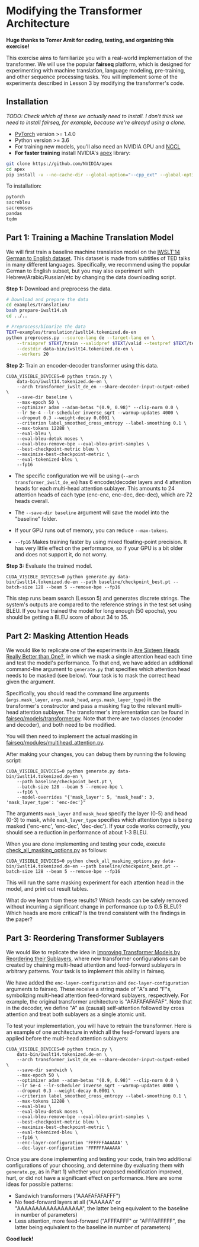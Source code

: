 # Modifying the Transformer Architecture

**Huge thanks to Tomer Amit for coding, testing, and organizing this exercise!**

This exercise aims to familiarize you with a real-world implementation of the transformer.
We will use the popular **fairseq** platform, which is designed for experimenting with machine translation, language modeling, pre-training, and other sequence processing tasks.
You will implement some of the experiments described in Lesson 3 by modifying the transformer's code.

## Installation

_TODO: Check which of these we actually need to install. I don't think we need to install fairseq, for example, because we're alreayd using a clone._

* [PyTorch](http://pytorch.org/) version >= 1.4.0
* Python version >= 3.6
* For training new models, you'll also need an NVIDIA GPU and [NCCL](https://github.com/NVIDIA/nccl)
* **For faster training** install NVIDIA's [apex](https://github.com/NVIDIA/apex) library:
```bash
git clone https://github.com/NVIDIA/apex
cd apex
pip install -v --no-cache-dir --global-option="--cpp_ext" --global-option="--cuda_ext" --global-option="--deprecated_fused_adam" --global-option="--xentropy" --global-option="--fast_multihead_attn" ./
```

To installation:
```bash
pytorch
sacrebleu
sacremoses
pandas
tqdm
```


## Part 1: Training a Machine Translation Model

We will first train a baseline machine translation model on the [IWSLT'14 German to English dataset](http://workshop2014.iwslt.org/downloads/proceeding.pdf).
This dataset is made from subtitles of TED talks in many different languages. Specifically, we recommend using the popular German to English subset, but you may also experiment with Hebrew/Arabic/Russian/etc by changing the data downloading script.

**Step 1:** Download and preprocess the data.
```bash
# Download and prepare the data
cd examples/translation/
bash prepare-iwslt14.sh
cd ../..

# Preprocess/binarize the data
TEXT=examples/translation/iwslt14.tokenized.de-en
python preprocess.py --source-lang de --target-lang en \
    --trainpref $TEXT/train --validpref $TEXT/valid --testpref $TEXT/test \
    --destdir data-bin/iwslt14.tokenized.de-en \
    --workers 20
```

**Step 2:** Train an encoder-decoder transformer using this data.
```
CUDA_VISIBLE_DEVICES=0 python train.py \
    data-bin/iwslt14.tokenized.de-en \
    --arch transformer_iwslt_de_en --share-decoder-input-output-embed \
    --save-dir baseline \
    --max-epoch 50 \
    --optimizer adam --adam-betas "(0.9, 0.98)" --clip-norm 0.0 \
    --lr 5e-4 --lr-scheduler inverse_sqrt --warmup-updates 4000 \
    --dropout 0.3 --weight-decay 0.0001 \
    --criterion label_smoothed_cross_entropy --label-smoothing 0.1 \
    --max-tokens 12288 \
    --eval-bleu \
    --eval-bleu-detok moses \
    --eval-bleu-remove-bpe --eval-bleu-print-samples \
    --best-checkpoint-metric bleu \
    --maximize-best-checkpoint-metric \
    --eval-tokenized-bleu \
    --fp16
```

* The specific configuration we will be using (```--arch transformer_iwslt_de_en```) has 6 encoder/decoder layers and 4 attention heads for each multi-head attention sublayer. This amounts to 24 attention heads of each type (enc-enc, enc-dec, dec-dec), which are 72 heads overall.

* The ```--save-dir baseline``` argument will save the model into the "baseline" folder.

* If your GPU runs out of memory, you can reduce ```--max-tokens```.

* ```--fp16``` Makes training faster by using mixed floating-point precision. It has very little effect on the performance, so if your GPU is a bit older and does not support it, do not worry.

**Step 3:** Evaluate the trained model.
```
CUDA_VISIBLE_DEVICES=0 python generate.py data-bin/iwslt14.tokenized.de-en --path baseline/checkpoint_best.pt --batch-size 128 --beam 5 --remove-bpe --fp16
```

This step runs beam search (Lesson 5) and generates discrete strings. The system's outputs are compared to the reference strings in the test set using BLEU. If you have trained the model for long enough (50 epochs), you should be getting a BLEU score of about 34 to 35.


## Part 2: Masking Attention Heads

We would like to replicate one of the experiments in [Are Sixteen Heads Really Better than One?](https://arxiv.org/abs/1905.10650), in which we mask a single attention head each time and test the model's performance.
To that end, we have added an additional command-line argument to ```generate.py``` that specifies which attention head needs to be masked (see below). Your task is to mask the correct head given the argument.

Specifically, you should read the command line arguments (```args.mask_layer```, ```args.mask_head```, ```args.mask_layer_type```) in the transformer's constructor and pass a masking flag to the relevant multi-head attention sublayer. The transformer's implementation can be found in [fairseq/models/transformer.py](fairseq/models/transformer.py). Note that there are two classes (encoder and decoder), and both need to be modified.

You will then need to implement the actual masking in [fairseq/modules/multihead_attention.py](fairseq/modules/multihead_attention.py).

After making your changes, you can debug them by running the following script:
```
CUDA_VISIBLE_DEVICES=0 python generate.py data-bin/iwslt14.tokenized.de-en \
    --path baseline/checkpoint_best.pt \
    --batch-size 128 --beam 5 --remove-bpe \
	--fp16 \
    --model-overrides "{'mask_layer': 5, 'mask_head': 3, 'mask_layer_type': 'enc-dec'}"
```
The arguments ```mask_layer``` and ```mask_head``` specify the layer (0-5) and head (0-3) to mask, while ```mask_layer_type``` specifies which attention type is being masked ('enc-enc', 'enc-dec', 'dec-dec'). If your code works correctly, you should see a reduction in performance of about 1-3 BLEU.

When you are done implementing and testing your code, execute [check_all_masking_options.py](check_all_masking_options.py) as follows:
```
CUDA_VISIBLE_DEVICES=0 python check_all_masking_options.py data-bin/iwslt14.tokenized.de-en --path baseline/checkpoint_best.pt --batch-size 128 --beam 5 --remove-bpe --fp16
```
This will run the same masking experiment for each attention head in the model, and print out result tables.

What do we learn from these results? Which heads can be safely removed without incurring a significant change in performance (up to 0.5 BLEU)? Which heads are more critical? Is the trend consistent with the findings in the paper?


## Part 3: Reordering Transformer Sublayers

We would like to replicate the idea in [Improving Transformer Models by Reordering their Sublayers](https://arxiv.org/abs/1911.03864), where new transformer configurations can be created by chaining multi-head attention and feed-forward sublayers in arbitrary patterns. Your task is to implement this ability in fairseq.

We have added the ```enc-layer-configuration``` and ```dec-layer-configuration``` arguments to fairseq. These receive a string made of "A"s and "F"s, symbolizing multi-head attention feed-forward sublayers, respectively. For example, the original transformer architecture is "AFAFAFAFAFAF". Note that in the decoder, we define "A" as (causal) self-attention followed by cross attention and treat both sublayers as a single atomic unit.

To test your implementation, you will have to retrain the transformer. Here is an example of one architecture in which all the feed-forward layers are applied before the multi-head attention sublayers:
```
CUDA_VISIBLE_DEVICES=0 python train.py \
    data-bin/iwslt14.tokenized.de-en \
    --arch transformer_iwslt_de_en --share-decoder-input-output-embed \
    --save-dir sandwich \
    --max-epoch 50 \
    --optimizer adam --adam-betas "(0.9, 0.98)" --clip-norm 0.0 \
    --lr 5e-4 --lr-scheduler inverse_sqrt --warmup-updates 4000 \
    --dropout 0.3 --weight-decay 0.0001 \
    --criterion label_smoothed_cross_entropy --label-smoothing 0.1 \
    --max-tokens 12288 \
    --eval-bleu \
    --eval-bleu-detok moses \
    --eval-bleu-remove-bpe --eval-bleu-print-samples \
    --best-checkpoint-metric bleu \
    --maximize-best-checkpoint-metric \
    --eval-tokenized-bleu \
    --fp16 \
    --enc-layer-configuration 'FFFFFFAAAAAA' \
    --dec-layer-configuration 'FFFFFFAAAAAA'
```

Once you are done implementing and testing your code, train two additional configurations of your choosing, and determine (by evaluating them with ```generate.py```, as in Part 1) whether your proposed modification improved, hurt, or did not have a significant effect on performance. Here are some ideas for possible patterns:
* Sandwich transformers ("AAAFAFAFAFFF")
* No feed-forward layers at all ("AAAAAA" or "AAAAAAAAAAAAAAAAAA", the latter being equivalent to the baseline in number of parameters)
* Less attention, more feed-forward ("AFFFAFFF" or "AFFFAFFFFF", the latter being equivalent to the baseline in number of parameters)

**Good luck!**
